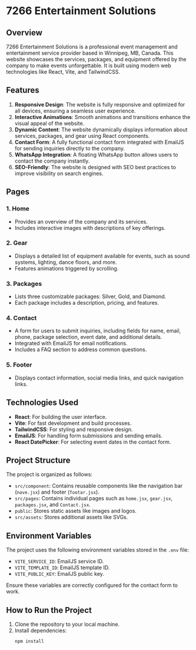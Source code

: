 # 7266 Entertainment Solutions

## Overview
7266 Entertainment Solutions is a professional event management and entertainment service provider based in Winnipeg, MB, Canada. This website showcases the services, packages, and equipment offered by the company to make events unforgettable. It is built using modern web technologies like React, Vite, and TailwindCSS.

## Features
1. **Responsive Design**: The website is fully responsive and optimized for all devices, ensuring a seamless user experience.
2. **Interactive Animations**: Smooth animations and transitions enhance the visual appeal of the website.
3. **Dynamic Content**: The website dynamically displays information about services, packages, and gear using React components.
4. **Contact Form**: A fully functional contact form integrated with EmailJS for sending inquiries directly to the company.
5. **WhatsApp Integration**: A floating WhatsApp button allows users to contact the company instantly.
6. **SEO-Friendly**: The website is designed with SEO best practices to improve visibility on search engines.

## Pages
### 1. **Home**
   - Provides an overview of the company and its services.
   - Includes interactive images with descriptions of key offerings.

### 2. **Gear**
   - Displays a detailed list of equipment available for events, such as sound systems, lighting, dance floors, and more.
   - Features animations triggered by scrolling.

### 3. **Packages**
   - Lists three customizable packages: Silver, Gold, and Diamond.
   - Each package includes a description, pricing, and features.

### 4. **Contact**
   - A form for users to submit inquiries, including fields for name, email, phone, package selection, event date, and additional details.
   - Integrated with EmailJS for email notifications.
   - Includes a FAQ section to address common questions.

### 5. **Footer**
   - Displays contact information, social media links, and quick navigation links.

## Technologies Used
- **React**: For building the user interface.
- **Vite**: For fast development and build processes.
- **TailwindCSS**: For styling and responsive design.
- **EmailJS**: For handling form submissions and sending emails.
- **React DatePicker**: For selecting event dates in the contact form.

## Project Structure
The project is organized as follows:
- `src/component`: Contains reusable components like the navigation bar (`nave.jsx`) and footer (`footar.jsx`).
- `src/pages`: Contains individual pages such as `home.jsx`, `gear.jsx`, `packages.jsx`, and `Contact.jsx`.
- `public`: Stores static assets like images and logos.
- `src/assets`: Stores additional assets like SVGs.

## Environment Variables
The project uses the following environment variables stored in the `.env` file:
- `VITE_SERVICE_ID`: EmailJS service ID.
- `VITE_TEMPLATE_ID`: EmailJS template ID.
- `VITE_PUBLIC_KEY`: EmailJS public key.

Ensure these variables are correctly configured for the contact form to work.

## How to Run the Project
1. Clone the repository to your local machine.
2. Install dependencies:
   ```bash
   npm install